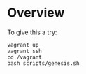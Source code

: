 # Overview

To give this a try:

```
vagrant up
vagrant ssh
cd /vagrant
bash scripts/genesis.sh
```
